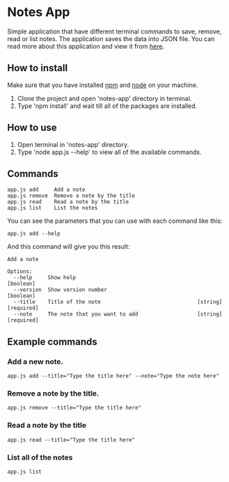 # Notes App

Simple application that have different terminal commands to save, remove, read or list notes. The application saves the data into JSON file. You can read more about this application and view it from [here](/chat-app).

## How to install

Make sure that you have installed [npm](https://www.npmjs.com/) and [node](https://nodejs.dev/) on your machine.

1. Clone the project and open 'notes-app' directory in terminal.
2. Type 'npm install' and wait till all of the packages are installed.


## How to use

1. Open terminal in 'notes-app' directory.
2. Type 'node app.js --help' to view all of the available commands.

## Commands

```
app.js add     Add a note
app.js remove  Remove a note by the title
app.js read    Read a note by the title
app.js list    List the notes
```

You can see the parameters that you can use with each command like this:
```
app.js add --help
```
And this command will give you this result:
```
Add a note

Options:
  --help     Show help                                                 [boolean]
  --version  Show version number                                       [boolean]
  --title    Title of the note                               [string] [required]
  --note     The note that you want to add                   [string] [required]
```

## Example commands

### Add a new note.
```
app.js add --title="Type the title here" --note="Type the note here"
```

### Remove a note by the title.
```
app.js remove --title="Type the title here"
```

### Read a note by the title
```
app.js read --title="Type the title here"
```

### List all of the notes
```
app.js list
```